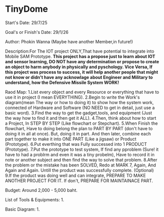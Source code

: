 # TinyDome

Start's Date: 29/7/25

Goal's or Finish's Date: 29/1/26

Author: Phokin Wanna (Maybe have another Member,in future!)

Description:For The IOT project ONLY,That have potential to integrate into Mobile SAM Prototype.
**This project has a propose just to learn about IOT and sensor learning,
 DO NOT have any determination or propose to create an object to harm anybody in physically and pyschology.
 Vice Versa, If this project was process to success, it will help another people that might not know or 
didn't have any acknowlage about Engineer and Military to understand, how the Defensive Missile System WORK!**

Raod Map:
1.List every object and every Resource or everything that have to use it in project (I mean EVERYTHING).
2.Begin to write the Work's diagram(mean The way or how to doing it) to show how the system work, connected of Hardware and Software (NO NEED to get in detail, just use a basic word).
3.Find the way to get the gadget,tools, and equipment (Just the way how to find it and then get it ALL). 
4.Then, think about how to start a Project, In STEP BY STEP (Like flowchart or Stepchart).
5.When Finish the flowchart, Have to doing belong the plan to PART BY PART (don't have to doing it in all at once). But, doing it in part. And then later, combine  each part together to make it into ONE PART (Like a jigsaw)
 or Product (Prototype).
6.Put everthing that was Fully successed into 1 PRODUCT (Prototype).
7.Put the prototype to test system, If find any pproblem (Sure! it have to had a problrm and even it was a tiny probelm), Have to record it in note or another subject and then find the way to solve that problem.
8.After the problem or the mistake has been SOLVED, Redo at MARK 7, Again, And Again and Again. Untill the product was successfully complete.
(Optional) 9.If the product was doing well and can integrate, PREPARE TO MAKE ANOTHER PROJECT FOR IT. If don't, PREPARE FOR MAINTAINACE PART.

Budget: Around 2,000 - 5,000 baht.

List of Tools & Equipments:
1.







Basic Diagram:
1.
